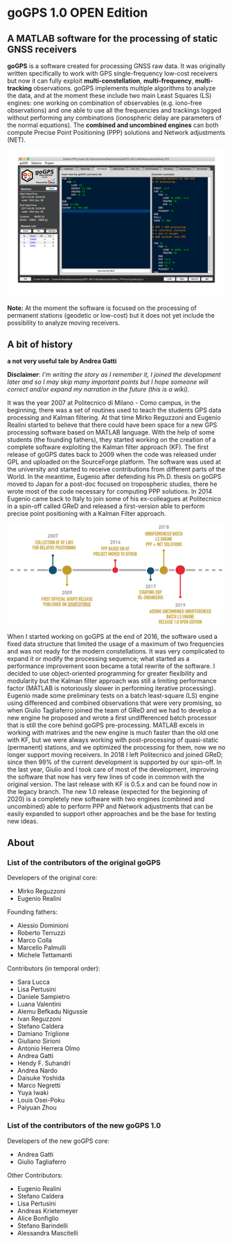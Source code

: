 # goGPS 1.0 OPEN Edition
## A MATLAB software for the processing of static GNSS receivers

**goGPS** is a software created for processing GNSS raw data. It was originally written specifically to work with GPS single-frequency low-cost receivers but now it can fully exploit **multi-constellation**, **multi-frequency**, **multi-tracking** observations. goGPS implements multiple algorithms to analyze the data, and at the moment these include two main Least Squares (LS) engines: one working on combination of observables (e.g. iono-free observations) and one able to use all the frequencies and trackings logged without performing any combinations (ionospheric delay are parameters of the normal equations).
The **combined and uncombined engines** can both compute Precise Point Positioning (PPP) solutions and Network adjustments (NET).

![goGPS_history](/wiki/images/goGPS_MainWindow.png?raw=true)

**Note:** At the moment the software is focused on the processing of permanent stations (geodetic or low-cost) but it does not yet include the possibility to analyze moving receivers.

## A bit of history
**a not very useful tale by Andrea Gatti**

**Disclaimer**: _I'm writing the story as I remember it, I joined the development later and so I may skip many important points but I hope someone will correct and/or expand my narration in the future (this is a wiki)._

It was the year 2007 at Politecnico di Milano - Como campus, in the beginning, there was a set of routines used to teach the students GPS data processing and Kalman filtering. At that time Mirko Reguzzoni and Eugenio Realini started to believe that there could have been space for a new GPS processing software based on MATLAB language. With the help of some students (the founding fathers), they started working on the creation of a complete software exploiting the Kalman filter approach (KF). The first release of goGPS dates back to 2009 when the code was released under GPL and uploaded on the SourceForge platform. The software was used at the university and started to receive contributions from different parts of the World. In the meantime, Eugenio after defending his Ph.D. thesis on goGPS moved to Japan for a post-doc focused on tropospheric studies, there he wrote most of the code necessary for computing PPP solutions. In 2014 Eugenio came back to Italy to join some of his ex-colleagues at Politecnico in a spin-off called GReD and released a first-version able to perform precise point positioning with a Kalman Filter approach.

![goGPS_history](/wiki/images/goGPS_History.png?raw=true)

When I started working on goGPS at the end of 2016, the software used a fixed data structure that limited the usage of a maximum of two frequencies and was not ready for the modern constellations. It was very complicated to expand it or modify the processing sequence; what started as a performance improvement soon became a total rewrite of the software. I decided to use object-oriented programming for greater flexibility and modularity but the Kalman filter approach was still a limiting performance factor (MATLAB is notoriously slower in performing iterative processing). Eugenio made some preliminary tests on a batch least-square (LS) engine using differenced and combined observations that were very promising, so when Giulio Tagliaferro joined the team of GReD and we had to develop a new engine he proposed and wrote a first undifferenced batch processor that is still the core behind goGPS pre-processing. MATLAB excels in working with matrixes and the new engine is much faster than the old one with KF, but we were always working with post-processing of quasi-static (permanent) stations, and we optimized the processing for them, now we no longer support moving receivers. In 2018 I left Politecnico and joined GReD; since then 99% of the current development is supported by our spin-off. In the last year, Giulio and I took care of most of the development, improving the software that now has very few lines of code in common with the original version. The last release with KF is 0.5.x and can be found now in the legacy branch. The new 1.0 release (expected for the beginning of 2020) is a completely new software with two engines (combined and uncombined) able to perform PPP and Network adjustments that can be easily expanded to support other approaches and be the base for testing new ideas.

## About
### List of the contributors of the original goGPS
Developers of the original core:

* Mirko Reguzzoni
* Eugenio Realini

Founding fathers:

* Alessio Dominioni
* Roberto Terruzzi
* Marco Colla
* Marcello Palmulli
* Michele Tettamanti

Contributors (in temporal order):

* Sara Lucca
* Lisa Pertusini
* Daniele Sampietro
* Luana Valentini
* Alemu Befkadu Nigussie
* Ivan Reguzzoni
* Stefano Caldera
* Damiano Triglione
* Giuliano Sirioni
* Antonio Herrera Olmo
* Andrea Gatti
* Hendy F. Suhandri
* Andrea Nardo
* Daisuke Yoshida
* Marco Negretti
* Yuya Iwaki
* Louis Osei-Poku
* Paiyuan Zhou

### List of the contributors of the new goGPS 1.0
Developers of the new goGPS core:

* Andrea Gatti
* Giulio Tagliaferro

Other Contributors:

* Eugenio Realini
* Stefano Caldera
* Lisa Pertusini
* Andreas Krietemeyer
* Alice Bonfiglio
* Stefano Barindelli
* Alessandra Mascitelli

